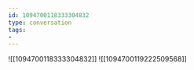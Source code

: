 ```yaml
---
id: 1094700118333304832
type: conversation
tags:
- 
---
```

![[1094700118333304832]]
![[1094700119222509568]]


